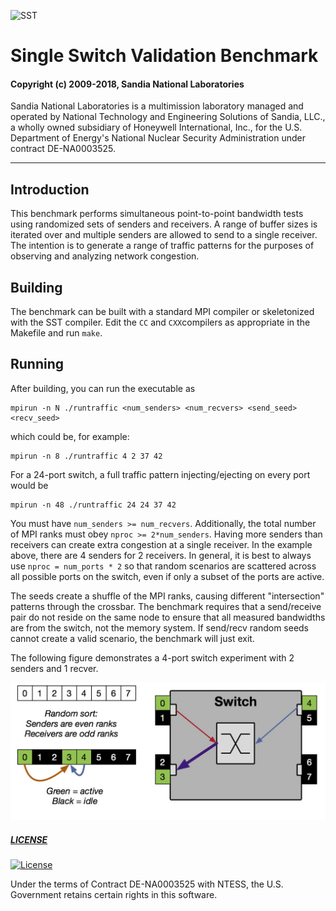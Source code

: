 ![SST](http://sst-simulator.org/img/sst-logo-small.png)

# Single Switch Validation Benchmark

#### Copyright (c) 2009-2018, Sandia National Laboratories
Sandia National Laboratories is a multimission laboratory managed and operated
by National Technology and Engineering Solutions of Sandia, LLC., a wholly 
owned subsidiary of Honeywell International, Inc., for the U.S. Department of 
Energy's National Nuclear Security Administration under contract DE-NA0003525.

---

## Introduction
This benchmark performs simultaneous point-to-point bandwidth tests using randomized sets of senders and receivers.
A range of buffer sizes is iterated over and multiple senders are allowed to send to a single receiver.
The intention is to generate a range of traffic patterns for the purposes of observing and analyzing network congestion.

## Building
The benchmark can be built with a standard MPI compiler or skeletonized with the SST compiler.
Edit the `CC` and `CXX`compilers as appropriate in the Makefile and run `make`.

## Running
After building, you can run the executable as
````
mpirun -n N ./runtraffic <num_senders> <num_recvers> <send_seed> <recv_seed>
````
which could be, for example:
````
mpirun -n 8 ./runtraffic 4 2 37 42
````
For a 24-port switch, a full traffic pattern injecting/ejecting on every port would be
````
mpirun -n 48 ./runtraffic 24 24 37 42
````
You must have `num_senders >= num_recvers`. Additionally, the total number of MPI ranks must obey `nproc >= 2*num_senders`.
Having more senders than receivers can create extra congestion at a single receiver. In the example above, there are 4 senders for 2 receivers. In general, it is best to always use `nproc = num_ports * 2` so that random scenarios are scattered across all possible ports on the switch, even if only a subset of the ports are active.

The seeds create a shuffle of the MPI ranks, causing different "intersection" patterns through the crossbar.
The benchmark requires that a send/receive pair do not reside on the same node to ensure that all measured bandwidths are from the switch, not the memory system. If send/recv random seeds cannot create a valid scenario, the benchmark will just exit.

The following figure demonstrates a 4-port switch experiment with 2 senders and 1 recver.

![Switch](TrafficFigure.jpg "Traffic Illustration")

##### [LICENSE](https://github.com/sstsimulator/sst-core/blob/devel/LICENSE)

[![License](https://img.shields.io/badge/License-BSD%203--Clause-blue.svg)](https://opensource.org/licenses/BSD-3-Clause)

Under the terms of Contract DE-NA0003525 with NTESS, 
the U.S. Government retains certain rights in this software.
